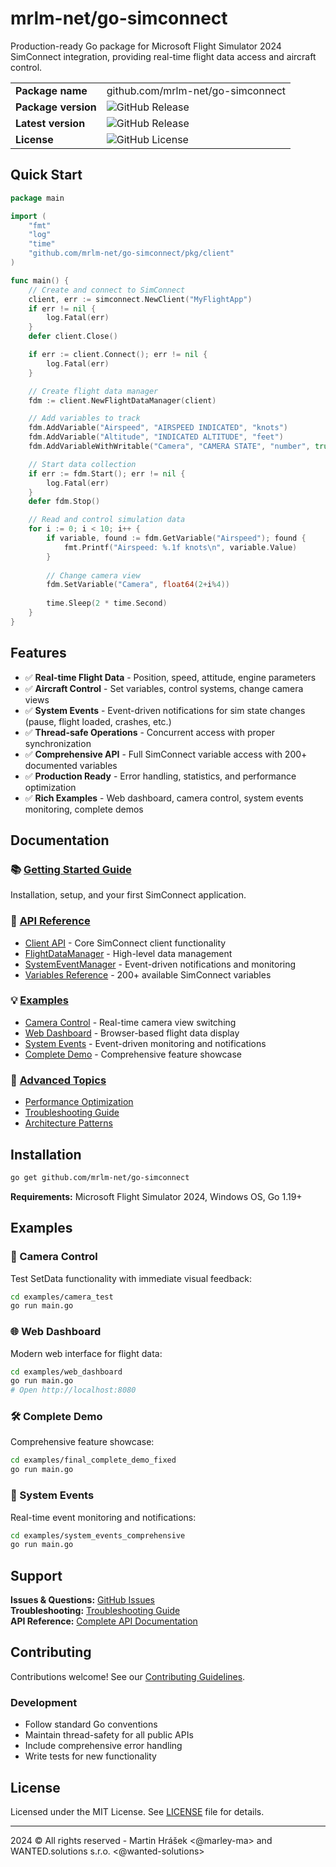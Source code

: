 # mrlm-net/go-simconnect

Production-ready Go package for Microsoft Flight Simulator 2024 SimConnect integration, providing real-time flight data access and aircraft control.

|  |  |
|---|---|
| **Package name** | github.com/mrlm-net/go-simconnect |
| **Package version** | ![GitHub Release](https://img.shields.io/github/v/release/mrlm-net/go-simconnect) |
| **Latest version** | ![GitHub Release](https://img.shields.io/github/v/release/mrlm-net/go-simconnect) |
| **License** | ![GitHub License](https://img.shields.io/github/license/mrlm-net/go-simconnect) |

## Quick Start

```go
package main

import (
    "fmt"
    "log"
    "time"
    "github.com/mrlm-net/go-simconnect/pkg/client"
)

func main() {
    // Create and connect to SimConnect
    client, err := simconnect.NewClient("MyFlightApp")
    if err != nil {
        log.Fatal(err)
    }
    defer client.Close()

    if err := client.Connect(); err != nil {
        log.Fatal(err)
    }

    // Create flight data manager
    fdm := client.NewFlightDataManager(client)

    // Add variables to track
    fdm.AddVariable("Airspeed", "AIRSPEED INDICATED", "knots")
    fdm.AddVariable("Altitude", "INDICATED ALTITUDE", "feet")
    fdm.AddVariableWithWritable("Camera", "CAMERA STATE", "number", true)

    // Start data collection
    if err := fdm.Start(); err != nil {
        log.Fatal(err)
    }
    defer fdm.Stop()

    // Read and control simulation data
    for i := 0; i < 10; i++ {
        if variable, found := fdm.GetVariable("Airspeed"); found {
            fmt.Printf("Airspeed: %.1f knots\n", variable.Value)
        }
        
        // Change camera view
        fdm.SetVariable("Camera", float64(2+i%4))
        
        time.Sleep(2 * time.Second)
    }
}
```

## Features

- ✅ **Real-time Flight Data** - Position, speed, attitude, engine parameters
- ✅ **Aircraft Control** - Set variables, control systems, change camera views
- ✅ **System Events** - Event-driven notifications for sim state changes (pause, flight loaded, crashes, etc.)
- ✅ **Thread-safe Operations** - Concurrent access with proper synchronization
- ✅ **Comprehensive API** - Full SimConnect variable access with 200+ documented variables
- ✅ **Production Ready** - Error handling, statistics, and performance optimization
- ✅ **Rich Examples** - Web dashboard, camera control, system events monitoring, complete demos

## Documentation

### 📚 [Getting Started Guide](docs/getting-started.md)
Installation, setup, and your first SimConnect application.

### 📖 [API Reference](docs/api/)
- [Client API](docs/api/client.md) - Core SimConnect client functionality
- [FlightDataManager](docs/api/flight-data-manager.md) - High-level data management
- [SystemEventManager](docs/api/system-events.md) - Event-driven notifications and monitoring
- [Variables Reference](docs/api/variables.md) - 200+ available SimConnect variables

### 💡 [Examples](docs/examples/)
- [Camera Control](examples/camera_test/) - Real-time camera view switching
- [Web Dashboard](examples/web_dashboard/) - Browser-based flight data display
- [System Events](examples/system_events_comprehensive/) - Event-driven monitoring and notifications
- [Complete Demo](examples/final_complete_demo_fixed/) - Comprehensive feature showcase

### 🔧 [Advanced Topics](docs/advanced/)
- [Performance Optimization](docs/advanced/performance.md)
- [Troubleshooting Guide](docs/advanced/troubleshooting.md)
- [Architecture Patterns](docs/advanced/architecture.md)

## Installation

```bash
go get github.com/mrlm-net/go-simconnect
```

**Requirements:** Microsoft Flight Simulator 2024, Windows OS, Go 1.19+

## Examples

### 🎥 Camera Control
Test SetData functionality with immediate visual feedback:
```bash
cd examples/camera_test
go run main.go
```

### 🌐 Web Dashboard  
Modern web interface for flight data:
```bash
cd examples/web_dashboard
go run main.go
# Open http://localhost:8080
```

### 🛠️ Complete Demo
Comprehensive feature showcase:
```bash
cd examples/final_complete_demo_fixed
go run main.go
```

### 📡 System Events
Real-time event monitoring and notifications:
```bash
cd examples/system_events_comprehensive
go run main.go
```
## Support

**Issues & Questions:** [GitHub Issues](https://github.com/mrlm-net/go-simconnect/issues)  
**Troubleshooting:** [Troubleshooting Guide](docs/advanced/troubleshooting.md)  
**API Reference:** [Complete API Documentation](docs/api/)

## Contributing

Contributions welcome! See our [Contributing Guidelines](https://github.com/mrlm-net/cfg/blob/main/CONTRIBUTING.md).

### Development
- Follow standard Go conventions
- Maintain thread-safety for all public APIs
- Include comprehensive error handling
- Write tests for new functionality

## License

Licensed under the MIT License. See [LICENSE](LICENSE) file for details.

---
2024 © All rights reserved - Martin Hrášek <@marley-ma> and WANTED.solutions s.r.o. <@wanted-solutions>
